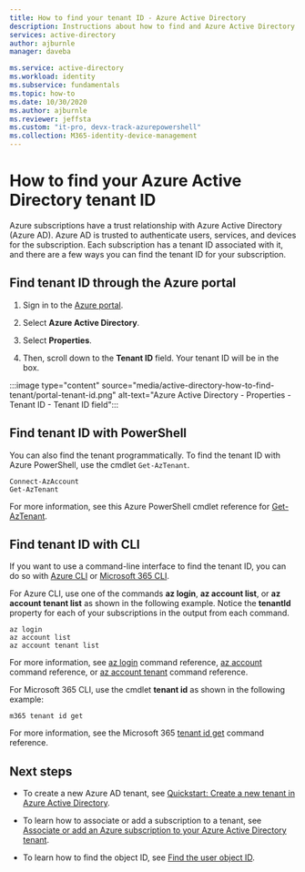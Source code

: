 ```yaml
---
title: How to find your tenant ID - Azure Active Directory
description: Instructions about how to find and Azure Active Directory tenant ID to an existing Azure subscription.
services: active-directory
author: ajburnle
manager: daveba

ms.service: active-directory
ms.workload: identity
ms.subservice: fundamentals
ms.topic: how-to
ms.date: 10/30/2020
ms.author: ajburnle
ms.reviewer: jeffsta
ms.custom: "it-pro, devx-track-azurepowershell"
ms.collection: M365-identity-device-management
---
```


# How to find your Azure Active Directory tenant ID

Azure subscriptions have a trust relationship with Azure Active Directory (Azure AD). Azure AD is trusted to authenticate users, services, and devices for the subscription. Each subscription has a tenant ID associated with it, and there are a few ways you can find the tenant ID for your subscription.

## Find tenant ID through the Azure portal

1. Sign in to the [Azure portal](https://portal.azure.com).
 
1. Select **Azure Active Directory**.

1. Select **Properties**.

1. Then, scroll down to the **Tenant ID** field. Your tenant ID will be in the box.

:::image type="content" source="media/active-directory-how-to-find-tenant/portal-tenant-id.png" alt-text="Azure Active Directory - Properties - Tenant ID - Tenant ID field":::

## Find tenant ID with PowerShell

You can also find the tenant programmatically. To find the tenant ID with Azure PowerShell, use the cmdlet `Get-AzTenant`.

```azurepowershell-interactive
Connect-AzAccount
Get-AzTenant
```
   
For more information, see this Azure PowerShell cmdlet reference for [Get-AzTenant](/powershell/module/az.accounts/get-aztenant).


## Find tenant ID with CLI
If you want to use a command-line interface to find the tenant ID, you can do so with [Azure CLI](/cli/azure/install-azure-cli) or [Microsoft 365 CLI](https://pnp.github.io/cli-microsoft365/). 

For Azure CLI, use one of the commands **az login**, **az account list**, or **az account tenant list** as shown in the following example. Notice the **tenantId** property for each of your subscriptions in the output from each command.

```azurecli-interactive
az login
az account list
az account tenant list
```

For more information, see [az login](/cli/azure/reference-index#az_login) command reference, [az account](/cli/azure/ext/account/account) command reference, or [az account tenant](/cli/azure/ext/account/account/tenant) command reference.


For Microsoft 365 CLI, use the cmdlet **tenant id** as shown in the following example:
 
```cli
m365 tenant id get
```

For more information, see the Microsoft 365 [tenant id get](https://pnp.github.io/cli-microsoft365/cmd/tenant/id/id-get/) command reference.


## Next steps

- To create a new Azure AD tenant, see [Quickstart: Create a new tenant in Azure Active Directory](active-directory-access-create-new-tenant.md).

- To learn how to associate or add a subscription to a tenant, see [Associate or add an Azure subscription to your Azure Active Directory tenant](active-directory-how-subscriptions-associated-directory.md).

- To learn how to find the object ID, see [Find the user object ID](/partner-center/find-ids-and-domain-names#find-the-user-object-id).
